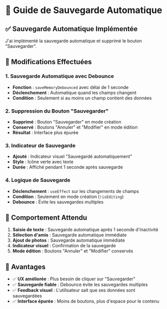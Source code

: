 # 🔄 Guide de Sauvegarde Automatique

## ✅ **Sauvegarde Automatique Implémentée**

J'ai implémenté la sauvegarde automatique et supprimé le bouton "Sauvegarder".

## 🔧 **Modifications Effectuées**

### **1. Sauvegarde Automatique avec Debounce**
- **Fonction** : `saveMemoryDebounced` avec délai de 1 seconde
- **Déclenchement** : Automatique quand les champs changent
- **Condition** : Seulement si au moins un champ contient des données

### **2. Suppression du Bouton "Sauvegarder"**
- **Supprimé** : Bouton "Sauvegarder" en mode création
- **Conservé** : Boutons "Annuler" et "Modifier" en mode édition
- **Résultat** : Interface plus épurée

### **3. Indicateur de Sauvegarde**
- **Ajouté** : Indicateur visuel "Sauvegardé automatiquement"
- **Style** : Icône verte avec texte
- **Durée** : Affiché pendant 1 seconde après sauvegarde

### **4. Logique de Sauvegarde**
- **Déclenchement** : `useEffect` sur les changements de champs
- **Condition** : Seulement en mode création (`!isEditing`)
- **Debounce** : Évite les sauvegardes multiples

## 🎯 **Comportement Attendu**

1. **Saisie de texte** : Sauvegarde automatique après 1 seconde d'inactivité
2. **Sélection d'amis** : Sauvegarde automatique immédiate
3. **Ajout de photos** : Sauvegarde automatique immédiate
4. **Indicateur visuel** : Confirmation de la sauvegarde
5. **Mode édition** : Boutons "Annuler" et "Modifier" conservés

## 🚀 **Avantages**

- ✅ **UX améliorée** : Plus besoin de cliquer sur "Sauvegarder"
- ✅ **Sauvegarde fiable** : Debounce évite les sauvegardes multiples
- ✅ **Feedback visuel** : L'utilisateur sait que ses données sont sauvegardées
- ✅ **Interface épurée** : Moins de boutons, plus d'espace pour le contenu

